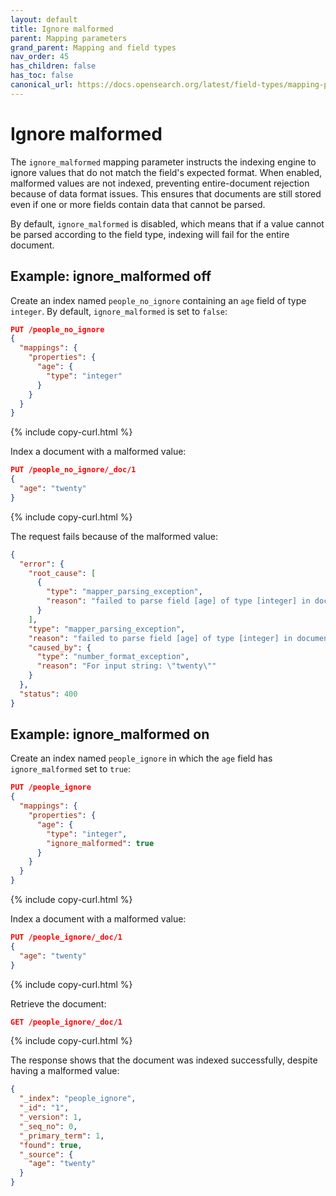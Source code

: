 ```yaml
---
layout: default
title: Ignore malformed
parent: Mapping parameters
grand_parent: Mapping and field types
nav_order: 45
has_children: false
has_toc: false
canonical_url: https://docs.opensearch.org/latest/field-types/mapping-parameters/ignore-malformed/
---
```


# Ignore malformed

The `ignore_malformed` mapping parameter instructs the indexing engine to ignore values that do not match the field's expected format. When enabled, malformed values are not indexed, preventing entire-document rejection because of data format issues. This ensures that documents are still stored even if one or more fields contain data that cannot be parsed.

By default, `ignore_malformed` is disabled, which means that if a value cannot be parsed according to the field type, indexing will fail for the entire document.

## Example: ignore_malformed off

Create an index named `people_no_ignore` containing an `age` field of type `integer`. By default, `ignore_malformed` is set to `false`:

```json
PUT /people_no_ignore
{
  "mappings": {
    "properties": {
      "age": {
        "type": "integer"
      }
    }
  }
}
```
{% include copy-curl.html %}

Index a document with a malformed value:

```json
PUT /people_no_ignore/_doc/1
{
  "age": "twenty"
}
```
{% include copy-curl.html %}

The request fails because of the malformed value:

```json
{
  "error": {
    "root_cause": [
      {
        "type": "mapper_parsing_exception",
        "reason": "failed to parse field [age] of type [integer] in document with id '1'. Preview of field's value: 'twenty'"
      }
    ],
    "type": "mapper_parsing_exception",
    "reason": "failed to parse field [age] of type [integer] in document with id '1'. Preview of field's value: 'twenty'",
    "caused_by": {
      "type": "number_format_exception",
      "reason": "For input string: \"twenty\""
    }
  },
  "status": 400
}
```

## Example: ignore_malformed on

Create an index named `people_ignore` in which the `age` field has `ignore_malformed` set to `true`:

```json
PUT /people_ignore
{
  "mappings": {
    "properties": {
      "age": {
        "type": "integer",
        "ignore_malformed": true
      }
    }
  }
}
```
{% include copy-curl.html %}

Index a document with a malformed value:

```json
PUT /people_ignore/_doc/1
{
  "age": "twenty"
}
```
{% include copy-curl.html %}

Retrieve the document:

```json
GET /people_ignore/_doc/1
```
{% include copy-curl.html %}

The response shows that the document was indexed successfully, despite having a malformed value:

```json
{
  "_index": "people_ignore",
  "_id": "1",
  "_version": 1,
  "_seq_no": 0,
  "_primary_term": 1,
  "found": true,
  "_source": {
    "age": "twenty"
  }
}
```


